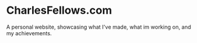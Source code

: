# CharlesFellows.com
A personal website, showcasing what I've made, what im working on, and my achievements.
